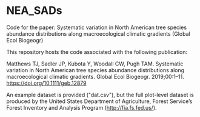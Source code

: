 # NEA_SADs
Code for the paper: Systematic variation in North American tree species abundance distributions along macroecological climatic gradients  (Global Ecol Biogeogr)

This repository hosts the code associated with the following publication: 

Matthews TJ, Sadler JP, Kubota Y, Woodall CW, Pugh TAM. Systematic variation in North American tree species abundance distributions along macroecological climatic gradients. Global Ecol Biogeogr. 2019;00:1–11. https://doi.org/10.1111/geb.12879

An example dataset is provided ("dat.csv"), but the full plot-level dataset is produced by the 
United States  Department of Agriculture, Forest Service’s Forest Inventory and Analysis Program (http://fia.fs.fed.us/).
